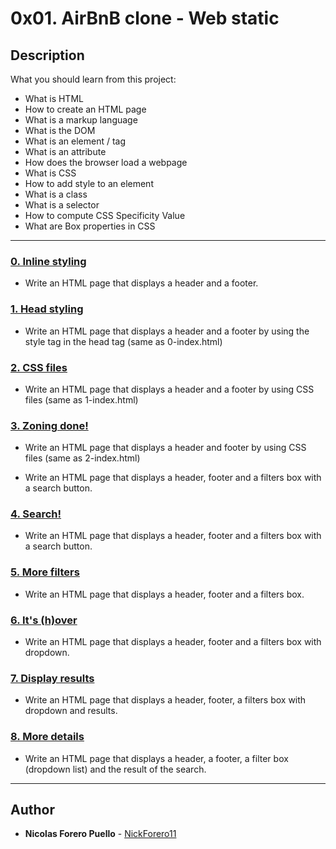 # 0x01. AirBnB clone - Web static

## Description
What you should learn from this project:

* What is HTML
* How to create an HTML page
* What is a markup language
* What is the DOM
* What is an element / tag
* What is an attribute
* How does the browser load a webpage
* What is CSS
* How to add style to an element
* What is a class
* What is a selector
* How to compute CSS Specificity Value
* What are Box properties in CSS

---

### [0. Inline styling](./0-index.html)

* Write an HTML page that displays a header and a footer.

### [1. Head styling](./1-index.html)

* Write an HTML page that displays a header and a footer by using the style tag in the head tag (same as 0-index.html)

### [2. CSS files](./2-index.html)

* Write an HTML page that displays a header and a footer by using CSS files (same as 1-index.html)

### [3. Zoning done!](./3-index.html)

* Write an HTML page that displays a header and footer by using CSS files (same as 2-index.html)

* Write an HTML page that displays a header, footer and a filters box with a search button.

### [4. Search!](./4-index.html)

* Write an HTML page that displays a header, footer and a filters box with a search button.

### [5. More filters](./5-index.html)

* Write an HTML page that displays a header, footer and a filters box.

### [6. It's (h)over](./6-index.html)

* Write an HTML page that displays a header, footer and a filters box with dropdown.

### [7. Display results](./7-index.html)

* Write an HTML page that displays a header, footer, a filters box with dropdown and results.

### [8. More details](./8-index.html)

* Write an HTML page that displays a header, a footer, a filter box (dropdown list) and the result of the search.

---

## Author

* **Nicolas Forero Puello** - [NickForero11](https://github.com/NickForero11)
